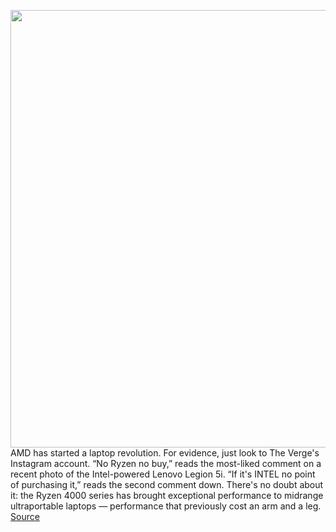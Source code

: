 <img src='https://cdn.vox-cdn.com/thumbor/yVH4t_QffJmeZSRdGIdDKaunO7Y=/0x0:2040x1360/1200x800/filters:focal(857x517:1183x843)/cdn.vox-cdn.com/uploads/chorus_image/image/67374949/mchin_181126_4172_0001.0.0.jpg' width='700px' /><br/>
AMD has started a laptop revolution. For evidence, just look to The Verge's Instagram account. “No Ryzen no buy,” reads the most-liked comment on a recent photo of the Intel-powered Lenovo Legion 5i. “If it's INTEL no point of purchasing it,” reads the second comment down. There's no doubt about it: the Ryzen 4000 series has brought exceptional performance to midrange ultraportable laptops — performance that previously cost an arm and a leg.
<a href='https://www.theverge.com/21423498/lenovo-ideapad-slim-7-2020-amd-review'> Source <a/>